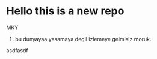 
# Hello this is a new repo





MKY
1. bu dunyayaa yasamaya degil izlemeye gelmisiz moruk.


asdfasdf

